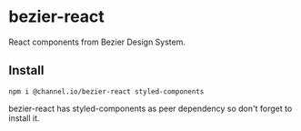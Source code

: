 # bezier-react
React components from Bezier Design System.

## Install
```console
npm i @channel.io/bezier-react styled-components
```
bezier-react has styled-components as peer dependency so don't forget to install it.
